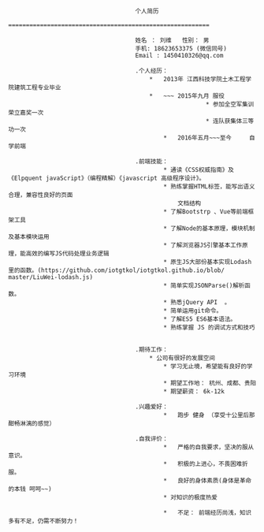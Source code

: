 
										个人简历
										=========================================================
										
										姓名 ： 刘维   性别： 男  
										手机: 18623653375 (微信同号)    
										Email : 1450410326@qq.com  
										
										.个人经历：
										  	*	2013年 江西科技学院土木工程学院建筑工程专业毕业
										  	*	~~~ 2015年九月 服役  
										  					* 参加全空军集训  荣立嘉奖一次
										  					* 连队获集体三等功一次
												*	2016年五月~~~至今	 自学前端
												
										.前端技能：
												* 通读《CSS权威指南》及《Elpquent javaScript》（编程精解）《javascript 高级程序设计》。
												* 熟练掌握HTML标签，能写出语义合理，兼容性良好的页面
													文档结构
												* 了解Bootstrp 、Vue等前端框架工具
												* 了解Node的基本原理，模块机制及基本模块运用
												* 了解浏览器JS引擎基本工作原理，能高效的编写JS代码处理业务逻辑
												* 原生JS大部份基本实现Lodash里的函数。(https://github.com/iotgtkol/iotgtkol.github.io/blob/										master/LiuWei-lodash.js)
												* 简单实现JSONParse()解析函数。
												* 熟悉jQuery API  。 
												* 简单运用git命令。
												* 了解ES5 ES6基本语法。
												* 熟练掌握 JS 的调试方式和技巧
										
										
										.期待工作： 
										    * 公司有很好的发展空间 
												* 学习无止境，希望能有良好的学习环境
												* 期望工作地： 杭州、成都、贵阳
												* 期望薪资： 6k-12k 
													
										.兴趣爱好：
												*	跑步 健身 （享受十公里后那酣畅淋漓的感觉）			
										
										.自我评价：  			
												*	严格的自我要求，坚决的服从意识。
												*	积极的上进心，不畏困难折服。
												*	良好的身体素质(身体是革命的本钱 呵呵~~)
												* 对知识的极度热爱
										
												*	不足： 前端经历尚浅，知识多有不足，仍需不断努力！



